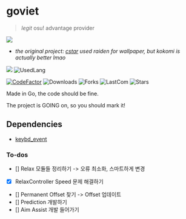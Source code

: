# goviet
> *legit* osu! advantage provider

<img src="https://c4.wallpaperflare.com/wallpaper/246/472/917/genshin-impact-artwork-anime-girls-sangonomiya-kokomi-genshin-impact-pink-hair-hd-wallpaper-preview.jpg">

+ *the original project: [cstar](https://github.com/NeoMaster831/cstar) used raiden for wallpaper, but kokomi is actually better lmao*

<img src="https://img.shields.io/badge/go-%2300ADD8.svg?style=for-the-badge&logo=go&logoColor=white" />   ![UsedLang](https://img.shields.io/github/languages/top/NeoMaster831/goviet)   

[![CodeFactor](https://www.codefactor.io/repository/github/neomaster831/goviet/badge/main)](https://www.codefactor.io/repository/github/neomaster831/goviet/overview/main)
![Downloads](https://img.shields.io/github/downloads/NeoMaster831/goviet/total)
![Forks](https://img.shields.io/github/forks/NeoMaster831/goviet)
![LastCom](https://img.shields.io/github/last-commit/NeoMaster831/goviet/main)
![Stars](https://img.shields.io/github/stars/NeoMaster831/goviet)

Made in Go, the code should be fine.

The project is GOING on, so you should mark it!

## Dependencies

+ [keybd_event](https://github.com/micmonay/keybd_event)

### To-dos

- [] Relax 모듈들 정리하기 -> 오류 최소화, 스마트하게 변경
- [X] RelaxController Speed 문제 해결하기
- [] Permanent Offset 찾기 -> Offset 업데이트
- [] Prediction 개발하기
- [] Aim Assist 개발 들어가기
